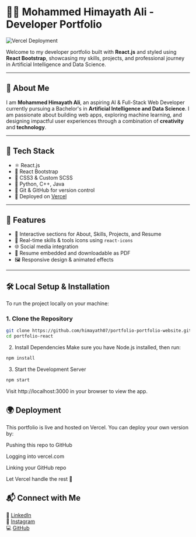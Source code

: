 # 👨‍💻 Mohammed Himayath Ali - Developer Portfolio

![Vercel Deployment](https://vercel.com/button)

Welcome to my developer portfolio built with **React.js** and styled using **React Bootstrap**, showcasing my skills, projects, and professional journey in Artificial Intelligence and Data Science.

---

## 📌 About Me

I am **Mohammed Himayath Ali**, an aspiring AI & Full-Stack Web Developer currently pursuing a Bachelor's in **Artificial Intelligence and Data Science**. I am passionate about building web apps, exploring machine learning, and designing impactful user experiences through a combination of **creativity** and **technology**.

---

## 🚀 Tech Stack

- ⚛️ React.js
- 💅 React Bootstrap
- 🎨 CSS3 & Custom SCSS
- 🧠 Python, C++, Java
- 🧰 Git & GitHub for version control
- 🧪 Deployed on [Vercel](https://vercel.com/)

---

## 📁 Features

- 💼 Interactive sections for About, Skills, Projects, and Resume
- 🧠 Real-time skills & tools icons using `react-icons`
- 🌐 Social media integration
- 📄 Resume embedded and downloadable as PDF
- 🖼️ Responsive design & animated effects

---

## 🛠️ Local Setup & Installation

To run the project locally on your machine:

### 1. Clone the Repository

```bash
git clone https://github.com/himayath07/portfolio-portfolio-website.git
cd portfolio-react
```

2. Install Dependencies
Make sure you have Node.js installed, then run:

```bash
npm install
```

3. Start the Development Server
```bash
npm start
```
Visit http://localhost:3000 in your browser to view the app.

## 🌍 Deployment
This portfolio is live and hosted on Vercel. You can deploy your own version by:

Pushing this repo to GitHub

Logging into vercel.com

Linking your GitHub repo

Let Vercel handle the rest 🚀


## 📬 Connect with Me

💼 [LinkedIn](https://www.linkedin.com/in/himayath-ali-6a7757244)  
📸 [Instagram](https://www.instagram.com/himayathh_07?igsh=MThtcWpteXYxdjhsMw==)  
💻 [GitHub](https://github.com/himayath07)  
